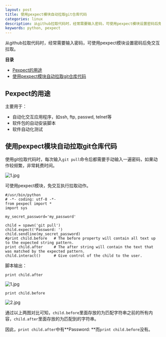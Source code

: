 ```yaml
---
layout: post
title: 使用pexpect模块自动拉取git仓库代码
categories: linux
description: 从github拉取代码时，经常需要输入密码，可使用pexpect模块设置密码后免交互拉取
keywords: python, pexpect
---
```


从github拉取代码时，经常需要输入密码，可使用pexpect模块设置密码后免交互拉取。

**目录**

<!-- vim-markdown-toc GFM -->

* [Pexpect的用途](#pexpect的用途)
* [使用pexpect模块自动拉取git仓库代码](#使用pexpect模块自动拉取git仓库代码)

<!-- vim-markdown-toc -->

## Pexpect的用途

主要用于：

 - 自动化交互应用程序，如ssh, ftp, passwd, telnet等
 - 软件包的自动安装脚本
 - 软件自动化测试

## 使用pexpect模块自动拉取git仓库代码

使用git拉取代码时，每次输入`git pull`命令后都需要手动输入一遍密码，如果动作较频繁，非常耗费时间。

![1.jpg](https://i.loli.net/2018/05/15/5afaf3329b2b1.jpg)

可使用pexpect模块，免交互执行拉取动作。

```
#/usr/bin/python
# -*- coding: utf-8 -*-
from pexpect import *
import sys

my_secret_password='my_password'

child = spawn('git pull')
child.expect('Password: ')
child.sendline(my_secret_password)
#print child.before   # The before property will contain all text up to the expected string pattern. 
print child.after     # The after string will contain the text that was matched by the expected pattern. 
child.interact()      # Give control of the child to the user.
```

脚本输出：

`print child.after`

![1.jpg](https://i.loli.net/2018/05/15/5afaf6340dbcf.jpg)

`print child.before`

![2.jpg](https://i.loli.net/2018/05/15/5afaf6923b517.jpg)

通过以上两图对比可知，`child.before`里面存放的为匹配字符串之前的所有内容，`child.after`里面存放的为匹配到的字符串。

因此，`print child.after`中有**Password: **而`print child.before`没有。

